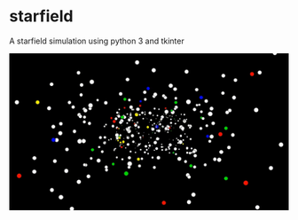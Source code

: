 # starfield

A starfield simulation using python 3 and tkinter

![Larger, colorized, stars:](https://github.com/Python3-Training/starfield/blob/master/stars.gif)

